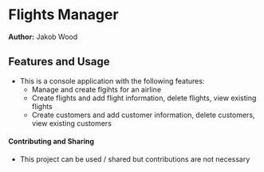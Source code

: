 # Flights Manager

**Author:** Jakob Wood

## Features and Usage

- This is a console application with the following features:
    - Manage and create flgihts for an airline
    - Create flights and add flight information, delete flights, view existing flights 
    - Create customers and add customer information, delete customers, view existing customers

#### Contributing and Sharing

- This project can be used / shared but contributions are not necessary
